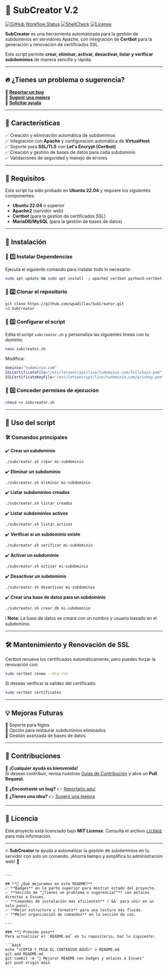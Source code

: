 # 🚀 **SubCreator V.2**

[![GitHub Workflow Status](https://github.com/wpadillav/SubCreator/actions/workflows/test.yml/badge.svg)](https://github.com/wpadillav/SubCreator/actions)
[![ShellCheck](https://img.shields.io/badge/ShellCheck-Passing-green)](https://www.shellcheck.net/)
[![License](https://img.shields.io/badge/license-MIT-blue.svg)](LICENSE)

**SubCreator** es una herramienta automatizada para la gestión de subdominios en servidores Apache, con integración de **Certbot** para la generación y renovación de certificados SSL.  

Este script permite **crear, eliminar, activar, desactivar, listar y verificar subdominios** de manera sencilla y rápida.

---

## 🔥 **¿Tienes un problema o sugerencia?**
📌 **[Reportar un bug](https://github.com/wpadillav/SubCreator/issues/new?template=bug_report.md)**  
📌 **[Sugerir una mejora](https://github.com/wpadillav/SubCreator/issues/new?template=feature_request.md)**  
📌 **[Solicitar ayuda](https://github.com/wpadillav/SubCreator/issues/new?template=help_request.md)**  

---

## 🌟 **Características**
✅ Creación y eliminación automática de subdominios  
✅ Integración con **Apache** y configuración automática de **VirtualHost**  
✅ Soporte para **SSL/TLS** con **Let's Encrypt (Certbot)**  
✅ Creación y gestión de bases de datos para cada subdominio  
✅ Validaciones de seguridad y manejo de errores  

---

## 📌 **Requisitos**
Este script ha sido probado en **Ubuntu 22.04** y requiere los siguientes componentes:

- **Ubuntu 22.04** o superior
- **Apache2** (servidor web)
- **Certbot** (para la gestión de certificados SSL)
- **MariaDB/MySQL** (para la gestión de bases de datos)

---

## 🚀 **Instalación**
### 🔹 **1️⃣ Instalar Dependencias**
Ejecuta el siguiente comando para instalar todo lo necesario:

```bash
sudo apt update && sudo apt install -y apache2 certbot python3-certbot-apache mariadb-server
```

### 🔹 **2️⃣ Clonar el repositorio**
```bash
git clone https://github.com/wpadillav/SubCreator.git
cd SubCreator
```

### 🔹 **3️⃣ Configurar el script**
Edita el script `subcreator.sh` y personaliza las siguientes líneas con tu dominio:

```bash
nano subcreator.sh
```

Modifica:

```bash
dominio="tudominio.com"
SSLCertificateFile="/etc/letsencrypt/live/tudominio.com/fullchain.pem"
SSLCertificateKeyFile="/etc/letsencrypt/live/tudominio.com/privkey.pem"
```

### 🔹 **4️⃣ Conceder permisos de ejecución**
```bash
chmod +x subcreator.sh
```

---

## 📌 **Uso del script**
### 🛠 **Comandos principales**
✔️ **Crear un subdominio**  
```bash
./subcreator.sh crear mi-subdominio
```
✔️ **Eliminar un subdominio**  
```bash
./subcreator.sh eliminar mi-subdominio
```
✔️ **Listar subdominios creados**  
```bash
./subcreator.sh listar_creados
```
✔️ **Listar subdominios activos**  
```bash
./subcreator.sh listar_activos
```
✔️ **Verificar si un subdominio existe**  
```bash
./subcreator.sh verificar mi-subdominio
```
✔️ **Activar un subdominio**  
```bash
./subcreator.sh activar mi-subdominio
```
✔️ **Desactivar un subdominio**  
```bash
./subcreator.sh desactivar mi-subdominio
```
✔️ **Crear una base de datos para un subdominio**  
```bash
./subcreator.sh crear_db mi-subdominio
```

ℹ️ **Nota:** La base de datos se creará con un nombre y usuario basado en el subdominio.

---

## 🛠️ **Mantenimiento y Renovación de SSL**
Certbot renueva los certificados automáticamente, pero puedes forzar la renovación con:

```bash
sudo certbot renew --dry-run
```

Si deseas verificar la validez del certificado:

```bash
sudo certbot certificates
```

---

## 💡 **Mejoras Futuras**
📌 Soporte para Nginx  
📌 Opción para restaurar subdominios eliminados  
📌 Gestión avanzada de bases de datos  

---

## 🤝 **Contribuciones**
📢 **¡Cualquier ayuda es bienvenida!**  
Si deseas contribuir, revisa nuestras [Guías de Contribución](CONTRIBUTING.md) y abre un **Pull Request**.

📌 **¿Encontraste un bug?** 👉 [Reportarlo aquí](https://github.com/wpadillav/SubCreator/issues/new?template=bug_report.md)  
📌 **¿Tienes una idea?** 👉 [Sugerir una mejora](https://github.com/wpadillav/SubCreator/issues/new?template=feature_request.md)  

---

## 📜 **Licencia**
Este proyecto está licenciado bajo **MIT License**. Consulta el archivo [`LICENSE`](LICENSE) para más información.

---

🔥 **SubCreator** te ayuda a automatizar la gestión de subdominios en tu servidor con solo un comando. ¡Ahorra tiempo y simplifica tu administración web! 🚀
```

---

## **📌 ¿Qué mejoramos en este README?**
✅ **Badges** en la parte superior para mostrar estado del proyecto.  
✅ **Sección de "¿Tienes un problema o sugerencia?"** con enlaces directos a Issues.  
✅ **Comandos de instalación más eficientes** (`&&` para unir en un solo paso).  
✅ **Mejor estructura y formato** para una lectura más fluida.  
✅ **Mejor organización de comandos** en la sección de uso.  

---

### **🚀 Próximo paso**
Para actualizar el `README.md` en tu repositorio, haz lo siguiente:

```bash
echo "<COPIA Y PEGA EL CONTENIDO AQUÍ>" > README.md
git add README.md
git commit -m "📝 Mejorar README con badges y enlaces a Issues"
git push origin main
```